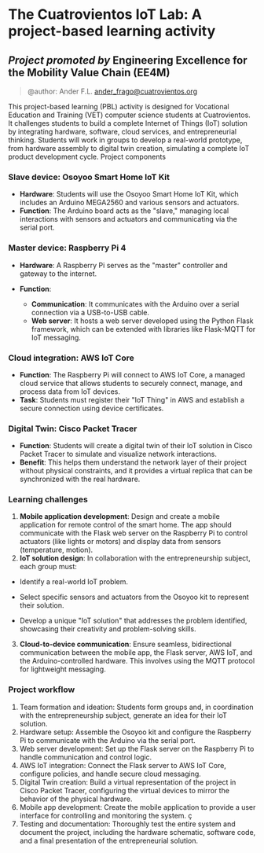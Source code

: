 # The Cuatrovientos IoT Lab: A project-based learning activity

## _Project promoted by_ Engineering Excellence for the Mobility Value Chain (EE4M)

> @author: Ander F.L. <ander_frago@cuatrovientos.org>

This project-based learning (PBL) activity is designed for Vocational Education and Training (VET) computer science students at Cuatrovientos. It challenges students to build a complete Internet of Things (IoT) solution by integrating hardware, software, cloud services, and entrepreneurial thinking. Students will work in groups to develop a real-world prototype, from hardware assembly to digital twin creation, simulating a complete IoT product development cycle.
Project components

### Slave device: Osoyoo Smart Home IoT Kit

- **Hardware**: Students will use the Osoyoo Smart Home IoT Kit, which includes an Arduino MEGA2560 and various sensors and actuators.
- **Function**: The Arduino board acts as the "slave," managing local interactions with sensors and actuators and communicating via the serial port.

### Master device: Raspberry Pi 4

- **Hardware**: A Raspberry Pi serves as the "master" controller and gateway to the internet.

- **Function**:
  - **Communication**: It communicates with the Arduino over a serial connection via a USB-to-USB cable.
  - **Web server**: It hosts a web server developed using the Python Flask framework, which can be extended with libraries like Flask-MQTT for IoT messaging.

### Cloud integration: AWS IoT Core

- **Function**: The Raspberry Pi will connect to AWS IoT Core, a managed cloud service that allows students to securely connect, manage, and process data from IoT devices.
- **Task**: Students must register their "IoT Thing" in AWS and establish a secure connection using device certificates.

### Digital Twin: Cisco Packet Tracer

- **Function**: Students will create a digital twin of their IoT solution in Cisco Packet Tracer to simulate and visualize network interactions.
- **Benefit**: This helps them understand the network layer of their project without physical constraints, and it provides a virtual replica that can be synchronized with the real hardware.

### Learning challenges

1.  **Mobile application development**: Design and create a mobile application for remote control of the smart home. The app should communicate with the Flask web server on the Raspberry Pi to control actuators (like lights or motors) and display data from sensors (temperature, motion).
2.  **IoT solution design**: In collaboration with the entrepreneurship subject, each group must:

- Identify a real-world IoT problem.

- Select specific sensors and actuators from the Osoyoo kit to represent their solution.
- Develop a unique "IoT solution" that addresses the problem identified, showcasing their creativity and problem-solving skills.

3. **Cloud-to-device communication**: Ensure seamless, bidirectional communication between the mobile app, the Flask server, AWS IoT, and the Arduino-controlled hardware. This involves using the MQTT protocol for lightweight messaging.

### Project workflow

1. Team formation and ideation: Students form groups and, in coordination with the entrepreneurship subject, generate an idea for their IoT solution.
2. Hardware setup: Assemble the Osoyoo kit and configure the Raspberry Pi to communicate with the Arduino via the serial port.
3. Web server development: Set up the Flask server on the Raspberry Pi to handle communication and control logic.
4. AWS IoT integration: Connect the Flask server to AWS IoT Core, configure policies, and handle secure cloud messaging.
5. Digital Twin creation: Build a virtual representation of the project in Cisco Packet Tracer, configuring the virtual devices to mirror the behavior of the physical hardware.
6. Mobile app development: Create the mobile application to provide a user interface for controlling and monitoring the system. ç
7. Testing and documentation: Thoroughly test the entire system and document the project, including the hardware schematic, software code, and a final presentation of the entrepreneurial solution.
